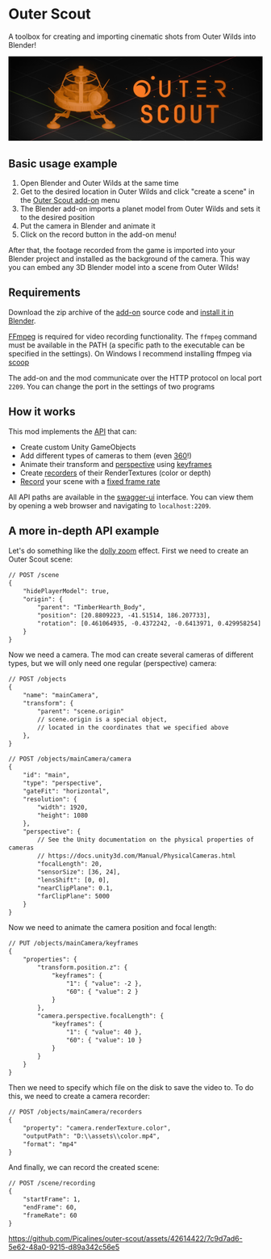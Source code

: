 # Outer Scout

A toolbox for creating and importing cinematic shots from Outer Wilds into Blender!

![thumbnail](thumbnail.png)

## Basic usage example

1. Open Blender and Outer Wilds at the same time
2. Get to the desired location in Outer Wilds and click "create a scene" in the [Outer Scout add-on](https://github.com/Picalines/outer-scout-blender) menu
3. The Blender add-on imports a planet model from Outer Wilds and sets it to the desired position
4. Put the camera in Blender and animate it
5. Click on the record button in the add-on menu!

After that, the footage recorded from the game is imported into your Blender project and installed as the background of the camera. This way you can embed any 3D Blender model into a scene from Outer Wilds!

## Requirements

Download the zip archive of the [add-on](https://github.com/Picalines/outer-scout-blender) source code and [install it in Blender](https://docs.blender.org/manual/en/latest/editors/preferences/addons.html#installing-add-ons).

[FFmpeg](https://ffmpeg.org/about.html) is required for video recording functionality. The `ffmpeg` command must be available in the PATH (a specific path to the executable can be specified in the settings). On Windows I recommend installing ffmpeg via [scoop](https://bjansen.github.io/scoop-apps/main/ffmpeg)

The add-on and the mod communicate over the HTTP protocol on local port `2209`. You can change the port in the settings of two programs

## How it works

This mod implements the [API](OuterScout.WebApi/resources/openapi.yaml) that can:
- Create custom Unity GameObjects
- Add different types of cameras to them (even [360](OuterScout.WebApi/resources/openapi.yaml#L806)!)
- Animate their transform and [perspective](OuterScout.WebApi/resources/openapi.yaml#L758) using [keyframes](OuterScout.WebApi/resources/openapi.yaml#L471)
- Create [recorders](OuterScout.WebApi/resources/openapi.yaml#L529) of their RenderTextures (color or depth)
- [Record](OuterScout.WebApi/resources/openapi.yaml#L119) your scene with a [fixed frame rate](https://docs.unity3d.com/ScriptReference/Time-captureFramerate.html)

All API paths are available in the [swagger-ui](https://github.com/swagger-api/swagger-ui) interface. You can view them by opening a web browser and navigating to `localhost:2209`.

## A more in-depth API example

Let's do something like the [dolly zoom](https://en.wikipedia.org/wiki/Dolly_zoom) effect. First we need to create an Outer Scout scene:

```json5
// POST /scene
{
    "hidePlayerModel": true,
    "origin": {
        "parent": "TimberHearth_Body",
        "position": [20.8809223, -41.51514, 186.207733],
        "rotation": [0.461064935, -0.4372242, -0.6413971, 0.429958254]
    }
}
```

Now we need a camera. The mod can create several cameras of different types, but we will only need one regular (perspective) camera:

```json5
// POST /objects
{
    "name": "mainCamera",
    "transform": {
        "parent": "scene.origin"
        // scene.origin is a special object,
        // located in the coordinates that we specified above
    },
}
```

```json5
// POST /objects/mainCamera/camera
{
    "id": "main",
    "type": "perspective",
    "gateFit": "horizontal",
    "resolution": {
        "width": 1920,
        "height": 1080
    },
    "perspective": {
        // See the Unity documentation on the physical properties of cameras
        // https://docs.unity3d.com/Manual/PhysicalCameras.html
        "focalLength": 20,
        "sensorSize": [36, 24],
        "lensShift": [0, 0],
        "nearClipPlane": 0.1,
        "farClipPlane": 5000
    }
}
```

Now we need to animate the camera position and focal length:

```json5
// PUT /objects/mainCamera/keyframes
{
    "properties": {
        "transform.position.z": {
            "keyframes": {
                "1": { "value": -2 },
                "60": { "value": 2 }
            }
        },
        "camera.perspective.focalLength": {
            "keyframes": {
                "1": { "value": 40 },
                "60": { "value": 10 }
            }
        }
    }
}
```

Then we need to specify which file on the disk to save the video to. To do this, we need to create a camera recorder:

```json5
// POST /objects/mainCamera/recorders
{
    "property": "camera.renderTexture.color",
    "outputPath": "D:\\assets\\color.mp4",
    "format": "mp4"
}
```

And finally, we can record the created scene:

```json5
// POST /scene/recording
{
    "startFrame": 1,
    "endFrame": 60,
    "frameRate": 60
}
```

https://github.com/Picalines/outer-scout/assets/42614422/7c9d7ad6-5e62-48a0-9215-d89a342c56e5

